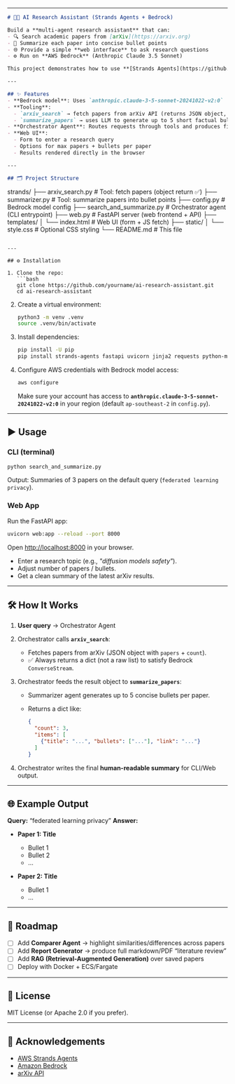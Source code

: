 

---

```markdown
# 🧑‍🔬 AI Research Assistant (Strands Agents + Bedrock)

Build a **multi-agent research assistant** that can:
- 🔍 Search academic papers from [arXiv](https://arxiv.org)
- 📝 Summarize each paper into concise bullet points
- 🌐 Provide a simple **web interface** to ask research questions
- ⚙️ Run on **AWS Bedrock** (Anthropic Claude 3.5 Sonnet)

This project demonstrates how to use **[Strands Agents](https://github.com/aws-samples/strands-agents)** to orchestrate multiple AI agents and tools in a clean, production-minded way.

---

## ✨ Features
- **Bedrock model**: Uses `anthropic.claude-3-5-sonnet-20241022-v2:0`
- **Tooling**:
  - `arxiv_search` → fetch papers from arXiv API (returns JSON object, never list ✅)
  - `summarize_papers` → uses LLM to generate up to 5 short factual bullets per paper
- **Orchestrator Agent**: Routes requests through tools and produces final readable output
- **Web UI**:
  - Form to enter a research query
  - Options for max papers + bullets per paper
  - Results rendered directly in the browser

---

## 🗂 Project Structure
```

strands/
├── arxiv\_search.py          # Tool: fetch papers (object return ✅)
├── summarizer.py            # Tool: summarize papers into bullet points
├── config.py                # Bedrock model config
├── search\_and\_summarize.py  # Orchestrator agent (CLI entrypoint)
├── web.py                   # FastAPI server (web frontend + API)
├── templates/
│   └── index.html           # Web UI (form + JS fetch)
├── static/
│   └── style.css            # Optional CSS styling
└── README.md                # This file

````

---

## ⚙️ Installation

1. Clone the repo:
   ```bash
   git clone https://github.com/yourname/ai-research-assistant.git
   cd ai-research-assistant
````

2. Create a virtual environment:

   ```bash
   python3 -m venv .venv
   source .venv/bin/activate
   ```

3. Install dependencies:

   ```bash
   pip install -U pip
   pip install strands-agents fastapi uvicorn jinja2 requests python-multipart
   ```

4. Configure AWS credentials with Bedrock model access:

   ```bash
   aws configure
   ```

   Make sure your account has access to **`anthropic.claude-3-5-sonnet-20241022-v2:0`** in your region (default `ap-southeast-2` in `config.py`).

---

## ▶️ Usage

### CLI (terminal)

```bash
python search_and_summarize.py
```

Output: Summaries of 3 papers on the default query (`federated learning privacy`).

### Web App

Run the FastAPI app:

```bash
uvicorn web:app --reload --port 8000
```

Open [http://localhost:8000](http://localhost:8000) in your browser.

* Enter a research topic (e.g., *"diffusion models safety"*).
* Adjust number of papers / bullets.
* Get a clean summary of the latest arXiv results.

---

## 🛠 How It Works

1. **User query** → Orchestrator Agent
2. Orchestrator calls **`arxiv_search`**:

   * Fetches papers from arXiv (JSON object with `papers` + `count`).
   * ✅ Always returns a dict (not a raw list) to satisfy Bedrock `ConverseStream`.
3. Orchestrator feeds the result object to **`summarize_papers`**:

   * Summarizer agent generates up to 5 concise bullets per paper.
   * Returns a dict like:

     ```json
     {
       "count": 3,
       "items": [
         {"title": "...", "bullets": ["..."], "link": "..."}
       ]
     }
     ```
4. Orchestrator writes the final **human-readable summary** for CLI/Web output.

---

## 🌐 Example Output

**Query:** “federated learning privacy”
**Answer:**

* **Paper 1: Title**

  * Bullet 1
  * Bullet 2
  * …

* **Paper 2: Title**

  * Bullet 1
  * …

---

## 🚀 Roadmap

* [ ] Add **Comparer Agent** → highlight similarities/differences across papers
* [ ] Add **Report Generator** → produce full markdown/PDF “literature review”
* [ ] Add **RAG (Retrieval-Augmented Generation)** over saved papers
* [ ] Deploy with Docker + ECS/Fargate

---

## 📜 License

MIT License (or Apache 2.0 if you prefer).

---

## 🙌 Acknowledgements

* [AWS Strands Agents](https://github.com/aws-samples/strands-agents)
* [Amazon Bedrock](https://aws.amazon.com/bedrock/)
* [arXiv API](https://arxiv.org/help/api)

